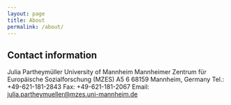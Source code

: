 ```yaml
---
layout: page
title: About
permalink: /about/
---
```


Contact information
-------------------

Julia Partheymüller
University of Mannheim
Mannheimer Zentrum für Europäische Sozialforschung (MZES)
A5 6
68159 Mannheim, Germany
Tel.: +49-621-181-2843
Fax:  +49-621-181-2067
Email: julia.partheymueller@mzes.uni-mannheim.de

